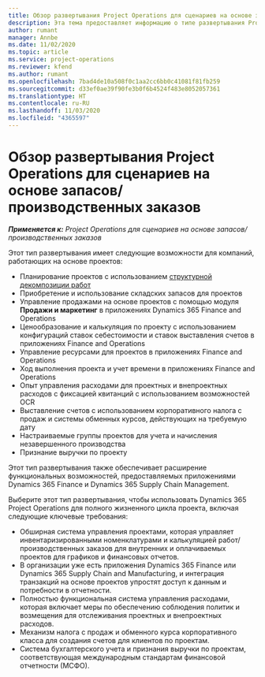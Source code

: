 ```yaml
---
title: Обзор развертывания Project Operations для сценариев на основе запасов/производственных заказов
description: Эта тема предоставляет информацию о типе развертывания Project Operations для сценариев на основе запасов/производства.
author: rumant
manager: Annbe
ms.date: 11/02/2020
ms.topic: article
ms.service: project-operations
ms.reviewer: kfend
ms.author: rumant
ms.openlocfilehash: 7bad4de10a508f0c1aa2cc6bb0c41081f81fb259
ms.sourcegitcommit: d33ef0ae39f90fe3b0f6b4524f483e8052057361
ms.translationtype: HT
ms.contentlocale: ru-RU
ms.lasthandoff: 11/03/2020
ms.locfileid: "4365597"
---
```

# <a name="project-operations-for-stockedproduction-based-scenarios-deployment-overview"></a>Обзор развертывания Project Operations для сценариев на основе запасов/производственных заказов

_**Применяется к:** Project Operations для сценариев на основе запасов/производственных заказов_


Этот тип развертывания имеет следующие возможности для компаний, работающих на основе проектов:

- Планирование проектов с использованием [структурной декомпозиции работ](work-breakdown-structures.md)
- Приобретение и использование складских запасов для проектов
- Управление продажами на основе проектов с помощью модуля **Продажи и маркетинг** в приложениях Dynamics 365 Finance and Operations
- Ценообразование и калькуляция по проекту с использованием конфигураций ставок себестоимости и ставок выставления счетов в приложениях Finance and Operations
- Управление ресурсами для проектов в приложениях Finance and Operations
- Ход выполнения проекта и учет времени в приложениях Finance and Operations
- Опыт управления расходами для проектных и внепроектных расходов с фиксацией квитанций с использованием возможностей OCR
- Выставление счетов с использованием корпоративного налога с продаж и системы обменных курсов, действующих на требуемую дату
- Настраиваемые группы проектов для учета и начисления незавершенного производства
- Признание выручки по проекту

Этот тип развертывания также обеспечивает расширение функциональных возможностей, предоставляемых приложениями Dynamics 365 Finance и Dynamics 365 Supply Chain Management.

Выберите этот тип развертывания, чтобы использовать Dynamics 365 Project Operations для полного жизненного цикла проекта, включая следующие ключевые требования:

- Обширная система управления проектами, которая управляет инвентаризированными номенклатурами и калькуляцией работ/ производственных заказов для внутренних и оплачиваемых проектов для графиков и финансовых отчетов.
- В организации уже есть приложения Dynamics 365 Finance или Dynamics 365 Supply Chain and Manufacturing, и интеграция транзакций на основе проектов упростят доступ к данным и потребности в отчетности.
- Полностью функциональная система управления расходами, которая включает меры по обеспечению соблюдения политик и возмещения для отслеживания проектных и внепроектных расходов.
- Механизм налога с продаж и обменного курса корпоративного класса для создания счетов для клиентов по проектам.
- Система бухгалтерского учета и признания выручки по проектам, соответствующая международным стандартам финансовой отчетности (МСФО).

